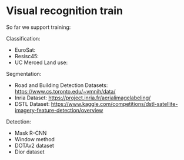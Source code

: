 # Visual recognition train

So far we support training:

Classification:
- EuroSat:
- Resisc45:
- UC Merced Land use:

Segmentation:
- Road and Building Detection Datasets: https://www.cs.toronto.edu/~vmnih/data/
- Inria Dataset: https://project.inria.fr/aerialimagelabeling/
- DSTL Dataset: https://www.kaggle.com/competitions/dstl-satellite-imagery-feature-detection/overview


Detection:
- Mask R-CNN
- Window method
- DOTAv2 dataset
- Dior dataset
